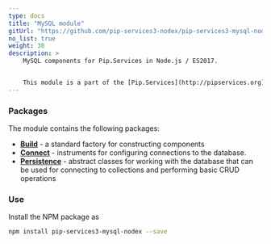 ```yaml
---
type: docs
title: "MySQL module"
gitUrl: "https://github.com/pip-services3-nodex/pip-services3-mysql-nodex"
no_list: true
weight: 30
description: > 
    MySQL components for Pip.Services in Node.js / ES2017.  


    This module is a part of the [Pip.Services](http://pipservices.org) polyglot microservices toolkit.  
---
```


### Packages

The module contains the following packages:
- [**Build**](build) - a standard factory for constructing components
- [**Connect**](connect) - instruments for configuring connections to the database.
- [**Persistence**](persistence) - abstract classes for working with the database that can be used for connecting to collections and performing basic CRUD operations


### Use

Install the NPM package as
```bash
npm install pip-services3-mysql-nodex --save
```
